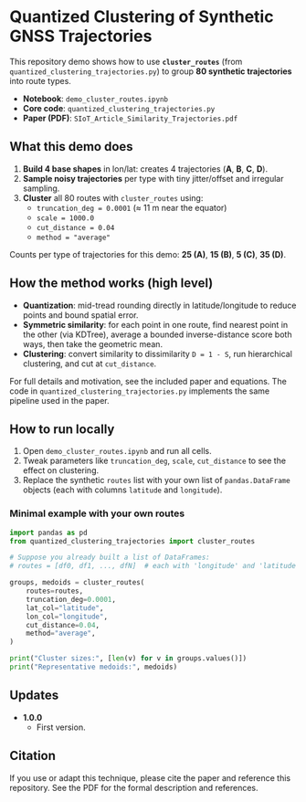 # Quantized Clustering of Synthetic GNSS Trajectories

This repository demo shows how to use **`cluster_routes`** (from `quantized_clustering_trajectories.py`) to group **80 synthetic trajectories** into route types.

- **Notebook**: `demo_cluster_routes.ipynb`
- **Core code**: `quantized_clustering_trajectories.py`
- **Paper (PDF)**: `SIoT_Article_Similarity_Trajectories.pdf` <link>

## What this demo does

1. **Build 4 base shapes** in lon/lat: creates 4 trajectories (**A**, **B**, **C**, **D**).
2. **Sample noisy trajectories** per type with tiny jitter/offset and irregular sampling.
3. **Cluster** all 80 routes with `cluster_routes` using:
   - `truncation_deg = 0.0001` (≈ 11 m near the equator)
   - `scale = 1000.0`
   - `cut_distance = 0.04`
   - `method = "average"`

Counts per type of trajectories for this demo: **25 (A)**, **15 (B)**, **5 (C)**, **35 (D)**.

## How the method works (high level)

- **Quantization**: mid-tread rounding directly in latitude/longitude to reduce points and bound spatial error.
- **Symmetric similarity**: for each point in one route, find nearest point in the other (via KDTree), average a bounded inverse-distance score both ways, then take the geometric mean.
- **Clustering**: convert similarity to dissimilarity `D = 1 - S`, run hierarchical clustering, and cut at `cut_distance`.

For full details and motivation, see the included paper and equations. The code in `quantized_clustering_trajectories.py` implements the same pipeline used in the paper.

## How to run locally

1. Open `demo_cluster_routes.ipynb` and run all cells.
2. Tweak parameters like `truncation_deg`, `scale`, `cut_distance` to see the effect on clustering.  
3. Replace the synthetic `routes` list with your own list of `pandas.DataFrame` objects (each with columns `latitude` and `longitude`).

### Minimal example with your own routes

```python
import pandas as pd
from quantized_clustering_trajectories import cluster_routes

# Suppose you already built a list of DataFrames:
# routes = [df0, df1, ..., dfN]  # each with 'longitude' and 'latitude'

groups, medoids = cluster_routes(
    routes=routes,
    truncation_deg=0.0001,
    lat_col="latitude",
    lon_col="longitude",
    cut_distance=0.04,
    method="average",
)

print("Cluster sizes:", [len(v) for v in groups.values()])
print("Representative medoids:", medoids)
```

## Updates

- **1.0.0**
    - First version.

## Citation

If you use or adapt this technique, please cite the paper and reference this repository. See the PDF for the formal description and references.
